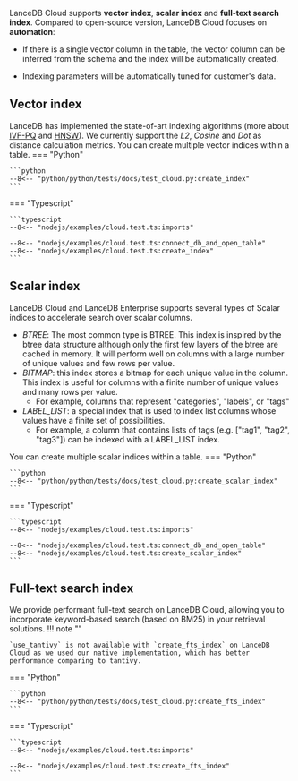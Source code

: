LanceDB Cloud supports **vector index**, **scalar index** and **full-text search index**. Compared to open-source version, LanceDB Cloud focuses on **automation**:

- If there is a single vector column in the table, the vector column can be inferred from the schema and the index will be automatically created. 

- Indexing parameters will be automatically tuned for customer's data.

## Vector index
LanceDB has implemented the state-of-art indexing algorithms (more about [IVF-PQ](https://lancedb.github.io/lancedb/concepts/index_ivfpq/) and [HNSW](https://lancedb.github.io/lancedb/concepts/index_hnsw/)). We currently 
support the _L2_, _Cosine_ and _Dot_ as distance calculation metrics. You can create multiple vector indices within a table.
=== "Python"

    ```python
    --8<-- "python/python/tests/docs/test_cloud.py:create_index"
    ```
=== "Typescript"

    ```typescript 
    --8<-- "nodejs/examples/cloud.test.ts:imports"

    --8<-- "nodejs/examples/cloud.test.ts:connect_db_and_open_table"
    --8<-- "nodejs/examples/cloud.test.ts:create_index"
    ```

## Scalar index
LanceDB Cloud and LanceDB Enterprise supports several types of Scalar indices to accelerate search over scalar columns.

- *BTREE*: The most common type is BTREE. This index is inspired by the btree data structure although only the first few layers of the btree are cached in memory. It will perform well on columns with a large number of unique values and few rows per value.
- *BITMAP*: this index stores a bitmap for each unique value in the column. This index is useful for columns with a finite number of unique values and many rows per value. 
    - For example, columns that represent "categories", "labels", or "tags"
- *LABEL_LIST*: a special index that is used to index list columns whose values have a finite set of possibilities. 
    - For example, a column that contains lists of tags (e.g. ["tag1", "tag2", "tag3"]) can be indexed with a LABEL_LIST index.

You can create multiple scalar indices within a table.
=== "Python"

    ```python
    --8<-- "python/python/tests/docs/test_cloud.py:create_scalar_index"
    ```
=== "Typescript"

    ```typescript 
    --8<-- "nodejs/examples/cloud.test.ts:imports"
    
    --8<-- "nodejs/examples/cloud.test.ts:connect_db_and_open_table"
    --8<-- "nodejs/examples/cloud.test.ts:create_scalar_index"
    ```

## Full-text search index
We provide performant full-text search on LanceDB Cloud, allowing you to incorporate keyword-based search (based on BM25) in your retrieval solutions.
!!! note ""

    `use_tantivy` is not available with `create_fts_index` on LanceDB Cloud as we used our native implementation, which has better performance comparing to tantivy.
=== "Python"

    ```python
    --8<-- "python/python/tests/docs/test_cloud.py:create_fts_index"
    ```
=== "Typescript"

    ```typescript 
    --8<-- "nodejs/examples/cloud.test.ts:imports"
    
    --8<-- "nodejs/examples/cloud.test.ts:create_fts_index"
    ```